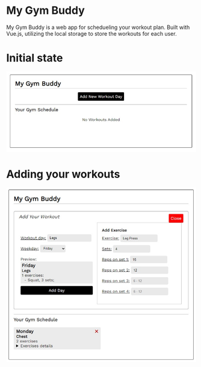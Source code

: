 # My Gym Buddy

My Gym Buddy is a web app for schedueling your workout plan. Built with Vue.js, utilizing the local storage to store the workouts for each user.

# Initial state
<img src="src/assets/prints/print1.jpg">

# Adding your workouts
<img src="src/assets/prints/print2.jpg">